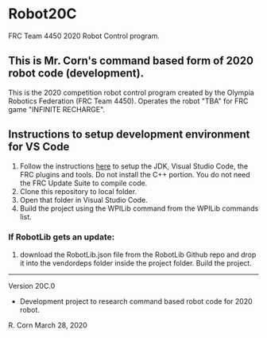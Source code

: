 # Robot20C
FRC Team 4450 2020 Robot Control program.

## This is Mr. Corn's command based form of 2020 robot code (development).

This is the 2020 competition robot control program created by the Olympia Robotics Federation (FRC Team 4450).
Operates the robot "TBA" for FRC game "INFINITE RECHARGE".

## Instructions to setup development environment for VS Code
1) Follow the instructions [here](https://wpilib.screenstepslive.com/s/currentCS/m/java) to setup the JDK, Visual Studio Code, the FRC plugins and tools. Do not install the C++ portion. You do not need the FRC Update Suite to compile code.
2) Clone this repository to local folder.
3) Open that folder in Visual Studio Code.
4) Build the project using the WPILib command from the WPILib commands list.

### If RobotLib gets an update:
1) download the RobotLib.json file from the RobotLib Github repo and drop it into the vendordeps folder inside the project folder. Build the project.
****************************************************************************************************************
Version 20C.0

*	Development project to research command based robot code for 2020 robot.

R. Corn
March 28, 2020